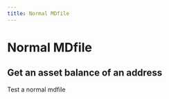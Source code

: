 ```yaml
---
title: Normal MDfile
---
```


# Normal MDfile

## Get an asset balance of an address

Test a normal mdfile
